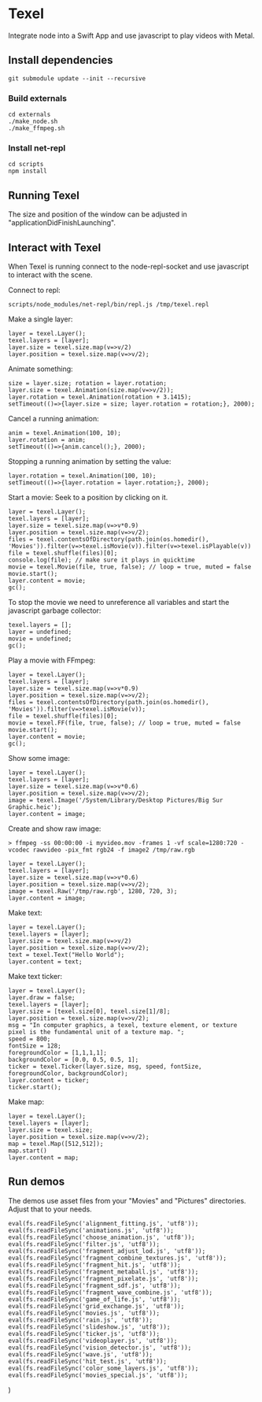 # Texel

Integrate node into a Swift App and use javascript to play videos with Metal.

## Install dependencies

    git submodule update --init --recursive

### Build externals

    cd externals
    ./make_node.sh
    ./make_ffmpeg.sh

### Install net-repl

    cd scripts
    npm install

## Running Texel

The size and position of the window can be adjusted in "applicationDidFinishLaunching".

## Interact with Texel

When Texel is running connect to the node-repl-socket and use javascript to
interact with the scene.

Connect to repl:

    scripts/node_modules/net-repl/bin/repl.js /tmp/texel.repl

Make a single layer:

    layer = texel.Layer();
    texel.layers = [layer];
    layer.size = texel.size.map(v=>v/2)
    layer.position = texel.size.map(v=>v/2);

Animate something:

    size = layer.size; rotation = layer.rotation;
    layer.size = texel.Animation(size.map(v=>v/2));
    layer.rotation = texel.Animation(rotation + 3.1415);
    setTimeout(()=>{layer.size = size; layer.rotation = rotation;}, 2000);

Cancel a running animation:

    anim = texel.Animation(100, 10);
    layer.rotation = anim;
    setTimeout(()=>{anim.cancel();}, 2000);

Stopping a running animation by setting the value:

    layer.rotation = texel.Animation(100, 10);
    setTimeout(()=>{layer.rotation = layer.rotation;}, 2000);

Start a movie:
Seek to a position by clicking on it.

    layer = texel.Layer();
    texel.layers = [layer];
    layer.size = texel.size.map(v=>v*0.9)
    layer.position = texel.size.map(v=>v/2);
    files = texel.contentsOfDirectory(path.join(os.homedir(), 'Movies')).filter(v=>texel.isMovie(v)).filter(v=>texel.isPlayable(v))
    file = texel.shuffle(files)[0];
    console.log(file); // make sure it plays in quicktime
    movie = texel.Movie(file, true, false); // loop = true, muted = false
    movie.start();
    layer.content = movie;
    gc();

To stop the movie we need to unreference all variables and start the javascript garbage collector:

    texel.layers = [];
    layer = undefined;
    movie = undefined;
    gc();

Play a movie with FFmpeg:

    layer = texel.Layer();
    texel.layers = [layer];
    layer.size = texel.size.map(v=>v*0.9)
    layer.position = texel.size.map(v=>v/2);
    files = texel.contentsOfDirectory(path.join(os.homedir(), 'Movies')).filter(v=>texel.isMovie(v));
    file = texel.shuffle(files)[0];
    movie = texel.FF(file, true, false); // loop = true, muted = false
    movie.start();
    layer.content = movie;
    gc();

Show some image:

    layer = texel.Layer();
    texel.layers = [layer];
    layer.size = texel.size.map(v=>v*0.6)
    layer.position = texel.size.map(v=>v/2);
    image = texel.Image('/System/Library/Desktop Pictures/Big Sur Graphic.heic');
    layer.content = image;

Create and show raw image:

    > ffmpeg -ss 00:00:00 -i myvideo.mov -frames 1 -vf scale=1280:720 -vcodec rawvideo -pix_fmt rgb24 -f image2 /tmp/raw.rgb

    layer = texel.Layer();
    texel.layers = [layer];
    layer.size = texel.size.map(v=>v*0.6)
    layer.position = texel.size.map(v=>v/2);
    image = texel.Raw('/tmp/raw.rgb', 1280, 720, 3);
    layer.content = image;

Make text:

    layer = texel.Layer();
    texel.layers = [layer];
    layer.size = texel.size.map(v=>v/2)
    layer.position = texel.size.map(v=>v/2);
    text = texel.Text("Hello World");
    layer.content = text;

Make text ticker:

    layer = texel.Layer();
    layer.draw = false;
    texel.layers = [layer];
    layer.size = [texel.size[0], texel.size[1]/8];
    layer.position = texel.size.map(v=>v/2);
    msg = "In computer graphics, a texel, texture element, or texture pixel is the fundamental unit of a texture map. ";
    speed = 800;
    fontSize = 128;
    foregroundColor = [1,1,1,1];
    backgroundColor = [0.0, 0.5, 0.5, 1];
    ticker = texel.Ticker(layer.size, msg, speed, fontSize, foregroundColor, backgroundColor);
    layer.content = ticker;
    ticker.start();

Make map:

    layer = texel.Layer();
    texel.layers = [layer];
    layer.size = texel.size;
    layer.position = texel.size.map(v=>v/2);
    map = texel.Map([512,512]);
    map.start()
    layer.content = map;

## Run demos

The demos use asset files from your "Movies" and "Pictures" directories.
Adjust that to your needs.

    eval(fs.readFileSync('alignment_fitting.js', 'utf8'));
    eval(fs.readFileSync('animations.js', 'utf8'));
    eval(fs.readFileSync('choose_animation.js', 'utf8'));
    eval(fs.readFileSync('filter.js', 'utf8'));
    eval(fs.readFileSync('fragment_adjust_lod.js', 'utf8'));
    eval(fs.readFileSync('fragment_combine_textures.js', 'utf8'));
    eval(fs.readFileSync('fragment_hit.js', 'utf8'));
    eval(fs.readFileSync('fragment_metaball.js', 'utf8'));
    eval(fs.readFileSync('fragment_pixelate.js', 'utf8'));
    eval(fs.readFileSync('fragment_sdf.js', 'utf8'));
    eval(fs.readFileSync('fragment_wave_combine.js', 'utf8'));
    eval(fs.readFileSync('game_of_life.js', 'utf8'));
    eval(fs.readFileSync('grid_exchange.js', 'utf8'));
    eval(fs.readFileSync('movies.js', 'utf8'));
    eval(fs.readFileSync('rain.js', 'utf8'));
    eval(fs.readFileSync('slideshow.js', 'utf8'));
    eval(fs.readFileSync('ticker.js', 'utf8'));
    eval(fs.readFileSync('videoplayer.js', 'utf8'));
    eval(fs.readFileSync('vision_detector.js', 'utf8'));
    eval(fs.readFileSync('wave.js', 'utf8'));
    eval(fs.readFileSync('hit_test.js', 'utf8'));
    eval(fs.readFileSync('color_some_layers.js', 'utf8'));
    eval(fs.readFileSync('movies_special.js', 'utf8'));
)
